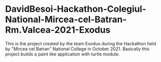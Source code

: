 # DavidBesoi-Hackathon-Colegiul-National-Mircea-cel-Batran-Rm.Valcea-2021-Exodus
This is the project created by the team Exodus during the Hackathon held by "Mircea cel Batran" National College in October 2021. Basically this project builds a paint like application with turtle module.
